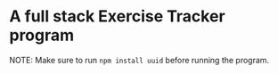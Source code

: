 # A full stack Exercise Tracker program

NOTE: Make sure to run `npm install uuid` before running the program.

